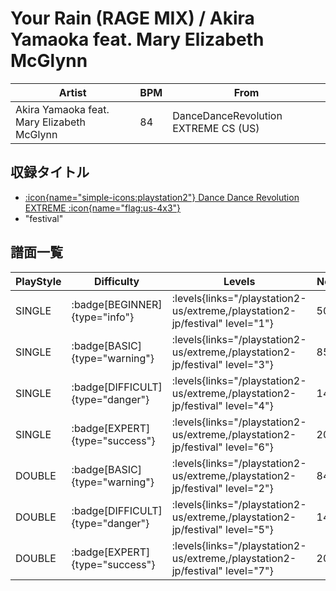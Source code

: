 # Your Rain (RAGE MIX) / Akira Yamaoka feat. Mary Elizabeth McGlynn

|Artist|BPM|From|
|------|---|----|
|Akira Yamaoka feat. Mary Elizabeth McGlynn|84|DanceDanceRevolution EXTREME CS (US)|

## 収録タイトル

- [:icon{name="simple-icons:playstation2"} Dance Dance Revolution EXTREME :icon{name="flag:us-4x3"}](/playstation2-us/extreme)
- "festival"

## 譜面一覧

|PlayStyle|Difficulty|Levels|Notes|Movie|
|---------|----------|------|-----|-----|
|SINGLE| :badge[BEGINNER]{type="info"}| :levels{links="/playstation2-us/extreme,/playstation2-jp/festival" level="1"}|50/0||
|SINGLE| :badge[BASIC]{type="warning"}| :levels{links="/playstation2-us/extreme,/playstation2-jp/festival" level="3"}|85/8||
|SINGLE| :badge[DIFFICULT]{type="danger"}| :levels{links="/playstation2-us/extreme,/playstation2-jp/festival" level="4"}|140/8||
|SINGLE| :badge[EXPERT]{type="success"}| :levels{links="/playstation2-us/extreme,/playstation2-jp/festival" level="6"}|202/8||
|DOUBLE| :badge[BASIC]{type="warning"}| :levels{links="/playstation2-us/extreme,/playstation2-jp/festival" level="2"}|84/1||
|DOUBLE| :badge[DIFFICULT]{type="danger"}| :levels{links="/playstation2-us/extreme,/playstation2-jp/festival" level="5"}|147/7||
|DOUBLE| :badge[EXPERT]{type="success"}| :levels{links="/playstation2-us/extreme,/playstation2-jp/festival" level="7"}|204/0||
